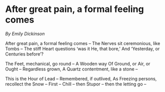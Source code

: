 # After great pain, a formal feeling comes

*By Emily Dickinson*

After great pain, a formal feeling comes –
The Nerves sit ceremonious, like Tombs –
The stiff Heart questions ‘was it He, that bore,’
And ‘Yesterday, or Centuries before’?

The Feet, mechanical, go round –
A Wooden way
Of Ground, or Air, or Ought –
Regardless grown,
A Quartz contentment, like a stone –

This is the Hour of Lead –
Remembered, if outlived,
As Freezing persons, recollect the Snow –
First – Chill – then Stupor – then the letting go –

